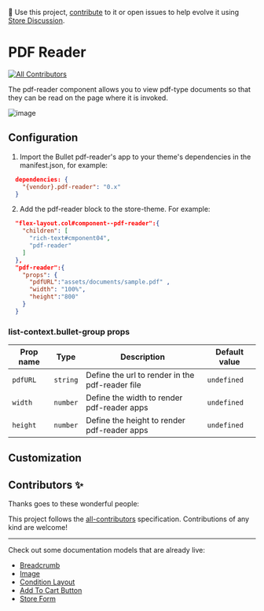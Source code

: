 📢 Use this project, [contribute](https://github.com/{OrganizationName}/{AppName}) to it or open issues to help evolve it using [Store Discussion](https://github.com/vtex-apps/store-discussion).

# PDF Reader

<!-- DOCS-IGNORE:start -->
<!-- ALL-CONTRIBUTORS-BADGE:START - Do not remove or modify this section -->
[![All Contributors](https://img.shields.io/badge/all_contributors-0-orange.svg?style=flat-square)](#contributors-)
<!-- ALL-CONTRIBUTORS-BADGE:END -->
<!-- DOCS-IGNORE:end -->

The pdf-reader component allows you to view pdf-type documents so that they can be read on the page where it is invoked.

![image](https://user-images.githubusercontent.com/66226368/219808707-602e7acb-11ad-4638-aa80-af67f89ff7bb.png)

## Configuration 

1. Import the Bullet pdf-reader's app to your theme's dependencies in the manifest.json, for example:
```json
  dependencies: {
    "{vendor}.pdf-reader": "0.x"
  }
 ```
 
 2. Add the pdf-reader block to the store-theme. For example:
```json
  "flex-layout.col#component--pdf-reader":{
    "children": [
      "rich-text#cmponent04",
      "pdf-reader"
    ]
  },
  "pdf-reader":{
    "props": {
      "pdfURL":"assets/documents/sample.pdf" ,
      "width": "100%",
      "height":"800"
    }
  }
   ```

### list-context.bullet-group props

| Prop name    | Type            | Description    | Default value                                                                                                                               |
| ------------ | --------------- | --------------------------------------------------------------------- | ---------- | 
| `pdfURL`        | `string`       |  Define the url to render in the pdf-reader file       | `undefined`              |
| `width`        | `number`       | Define the width  to render pdf-reader apps      | `undefined`              |
| `height`        | `number`       | Define the height to render pdf-reader apps         | `undefined`              |


## Customization

<!-- DOCS-IGNORE:start -->

## Contributors ✨

Thanks goes to these wonderful people:

<!-- ALL-CONTRIBUTORS-LIST:START - Do not remove or modify this section -->
<!-- prettier-ignore-start -->
<!-- markdownlint-disable -->
<!-- markdownlint-enable -->
<!-- prettier-ignore-end -->
<!-- ALL-CONTRIBUTORS-LIST:END -->

This project follows the [all-contributors](https://github.com/all-contributors/all-contributors) specification. Contributions of any kind are welcome!

<!-- DOCS-IGNORE:end -->

---- 

Check out some documentation models that are already live: 
- [Breadcrumb](https://github.com/vtex-apps/breadcrumb)
- [Image](https://vtex.io/docs/components/general/vtex.store-components/image)
- [Condition Layout](https://vtex.io/docs/components/all/vtex.condition-layout@1.1.6/)
- [Add To Cart Button](https://vtex.io/docs/components/content-blocks/vtex.add-to-cart-button@0.9.0/)
- [Store Form](https://vtex.io/docs/components/all/vtex.store-form@0.3.4/)
